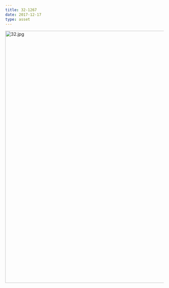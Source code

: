 ```yaml
---
title: 32-1267
date: 2017-12-17
type: asset
---
```

<img src="https://histologylab.ctl.columbia.edu/assets/images/32.jpg" width="800" alt="32.jpg" style="margin: 0;padding: 0;border: 0;">
